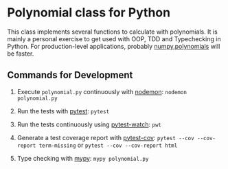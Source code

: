 # Polynomial class for Python

This class implements several functions to calculate with polynomials. It is mainly a personal exercise to get used with OOP, TDD and Typechecking in Python. For production-level applications, probably [numpy.polynomials](https://numpy.org/doc/stable/reference/routines.polynomials.html) will be faster.

## Commands for Development

1. Execute `polynomial.py` continuously with [nodemon](https://www.npmjs.com/package/nodemon): `nodemon polynomial.py`

2. Run the tests with [pytest](https://pypi.org/project/pytest/): `pytest`

3. Run the tests continuously using [pytest-watch](https://pypi.org/project/pytest-watch/): `pwt`

4. Generate a test coverage report with [pytest-cov](https://pypi.org/project/pytest-cov/): `pytest --cov --cov-report term-missing` or `pytest --cov --cov-report html`

5. Type checking with [mypy](https://pypi.org/project/mypy/): `mypy polynomial.py`
